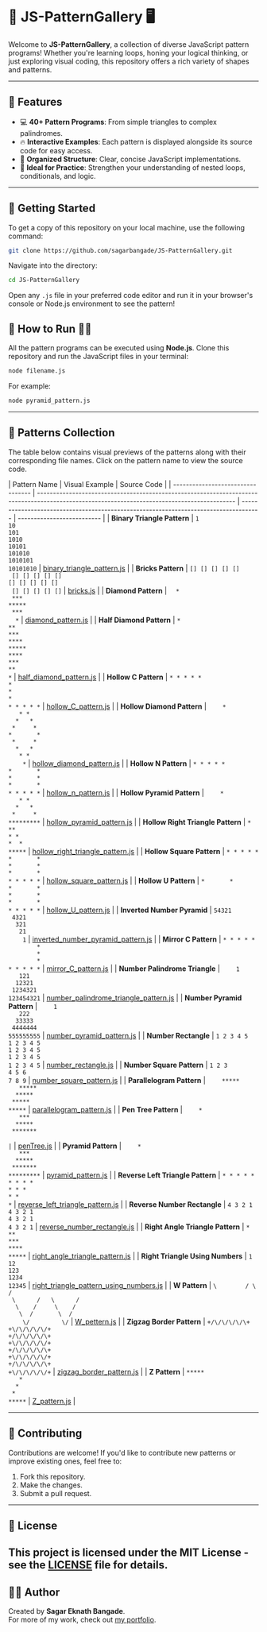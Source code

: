 # 🎨 **JS-PatternGallery** 🖥️

Welcome to **JS-PatternGallery**, a collection of diverse JavaScript pattern programs! Whether you're learning loops, honing your logical thinking, or just exploring visual coding, this repository offers a rich variety of shapes and patterns.

---

## 🌟 **Features**

- 💻 **40+ Pattern Programs**: From simple triangles to complex palindromes.
- 🔥 **Interactive Examples**: Each pattern is displayed alongside its source code for easy access.
- 📂 **Organized Structure**: Clear, concise JavaScript implementations.
- 🧠 **Ideal for Practice**: Strengthen your understanding of nested loops, conditionals, and logic.

---

## 🚀 Getting Started

To get a copy of this repository on your local machine, use the following command:

```bash
git clone https://github.com/sagarbangade/JS-PatternGallery.git
```

Navigate into the directory:

```bash
cd JS-PatternGallery
```

Open any `.js` file in your preferred code editor and run it in your browser's console or Node.js environment to see the pattern!

## 📜 **How to Run** 🏃‍♂️

All the pattern programs can be executed using **Node.js**. Clone this repository and run the JavaScript files in your terminal:

```bash
node filename.js
```

For example:

```bash
node pyramid_pattern.js
```

---

## 🧩 **Patterns Collection**

The table below contains visual previews of the patterns along with their corresponding file names. Click on the pattern name to view the source code.

| Pattern Name                      | Visual Example                                                                                                                               | Source Code                                                                          |
| --------------------------------- | -------------------------------------------------------------------------------------------------------------------------------------------- | ------------------------------------------------------------------------------------ | -------------------------- |
| **Binary Triangle Pattern**       | `1`<br>`10`<br>`101`<br>`1010`<br>`10101`<br>`101010`<br>`1010101`<br>`10101010`                                                             | [binary_triangle_pattern.js](./binary_triangle_pattern.js)                           |
| **Bricks Pattern**                | `[] [] [] [] []`<br>` [] [] [] [] []`<br>`[] [] [] [] []`<br>` [] [] [] [] []`                                                               | [bricks.js](./bricks.js)                                                             |
| **Diamond Pattern**               | `  *`<br>` ***`<br>`*****`<br>` ***`<br>`  *`                                                                                                | [diamond_pattern.js](./diamond_pattern.js)                                           |
| **Half Diamond Pattern**          | `*`<br>`**`<br>`***`<br>`****`<br>`*****`<br>`****`<br>`***`<br>`**`<br>`*`                                                                  | [half_diamond_pattern.js](./half_diamond_pattern.js)                                 |
| **Hollow C Pattern**              | `* * * * *`<br>`*`<br>`*`<br>`*`<br>`* * * * *`                                                                                              | [hollow_C_pattern.js](./hollow_C_pattern.js)                                         |
| **Hollow Diamond Pattern**        | `    *`<br>`   * *`<br>`  *   *`<br>` *     *`<br>`*       *`<br>` *     *`<br>`  *   *`<br>`   * *`<br>`    *`                              | [hollow_diamond_pattern.js](./hollow_diamond_pattern.js)                             |
| **Hollow N Pattern**              | `* * * * *`<br>`*       *`<br>`*       *`<br>`*       *`<br>`* * * * *`                                                                      | [hollow_n_pattern.js](./hollow_n_pattern.js)                                         |
| **Hollow Pyramid Pattern**        | `    *`<br>`   * *`<br>`  *   *`<br>` *     *`<br>`*********`                                                                                | [hollow_pyramid_pattern.js](./hollow_pyramid_pattern.js)                             |
| **Hollow Right Triangle Pattern** | `*`<br>`**`<br>`* *`<br>`*  *`<br>`*****`                                                                                                    | [hollow_right_triangle_pattern.js](./hollow_right_triangle_pattern.js)               |
| **Hollow Square Pattern**         | `* * * * *`<br>`*       *`<br>`*       *`<br>`*       *`<br>`* * * * *`                                                                      | [hollow_square_pattern.js](./hollow_square_pattern.js)                               |
| **Hollow U Pattern**              | `*       *`<br>`*       *`<br>`*       *`<br>`*       *`<br>`* * * * *`                                                                      | [hollow_U_pattern.js](./hollow_U_pattern.js)                                         |
| **Inverted Number Pyramid**       | `54321`<br>` 4321`<br>`  321`<br>`   21`<br>`    1`                                                                                          | [inverted_number_pyramid_pattern.js](./inverted_number_pyramid_pattern.js)           |
| **Mirror C Pattern**              | `* * * * *`<br>`        *`<br>`        *`<br>`        *`<br>`* * * * *`                                                                      | [mirror_C_pattern.js](./mirror_C_pattern.js)                                         |
| **Number Palindrome Triangle**    | `    1`<br>`   121`<br>`  12321`<br>` 1234321`<br>`123454321`                                                                                | [number_palindrome_triangle_pattern.js](./number_palindrome_triangle_pattern.js)     |
| **Number Pyramid Pattern**        | `    1`<br>`   222`<br>`  33333`<br>` 4444444`<br>`555555555`                                                                                | [number_pyramid_pattern.js](./number_pyramid_pattern.js)                             |
| **Number Rectangle**              | `1 2 3 4 5`<br>`1 2 3 4 5`<br>`1 2 3 4 5`<br>`1 2 3 4 5`<br>`1 2 3 4 5`                                                                      | [number_rectangle.js](./number_rectangle.js)                                         |
| **Number Square Pattern**         | `1 2 3`<br>`4 5 6`<br>`7 8 9`                                                                                                                | [number_square_pattern.js](./number_square_pattern.js)                               |
| **Parallelogram Pattern**         | `    *****`<br>`   *****`<br>`  *****`<br>` *****`<br>`*****`                                                                                | [parallelogram_pattern.js](./parallelogram_pattern.js)                               |
| **Pen Tree Pattern**              | `    *`<br>`   ***`<br>`  *****`<br>` *******`<br>`                                                                                          | `                                                                                    | [penTree.js](./penTree.js) |
| **Pyramid Pattern**               | `    *`<br>`   ***`<br>`  *****`<br>` *******`<br>`*********`                                                                                | [pyramid_pattern.js](./pyramid_pattern.js)                                           |
| **Reverse Left Triangle Pattern** | `* * * * *`<br>`* * * *`<br>`* * *`<br>`* *`<br>`*`                                                                                          | [reverse_left_triangle_pattern.js](./reverse_left_triangle_pattern.js)               |
| **Reverse Number Rectangle**      | `4 3 2 1`<br>`4 3 2 1`<br>`4 3 2 1`<br>`4 3 2 1`                                                                                             | [reverse_number_rectangle.js](./reverse_number_rectangle.js)                         |
| **Right Angle Triangle Pattern**  | `*`<br>`**`<br>`***`<br>`****`<br>`*****`                                                                                                    | [right_angle_triangle_pattern.js](./right_angle_triangle_pattern.js)                 |
| **Right Triangle Using Numbers**  | `1`<br>`12`<br>`123`<br>`1234`<br>`12345`                                                                                                    | [right_triangle_pattern_using_numbers.js](./right_triangle_pattern_using_numbers.js) |
| **W Pattern**                     | `\        / \        /`<br>` \      /   \      /`<br>`  \    /     \    /`<br>`   \  /       \  /`<br>`    \/         \/`                    | [W_pettern.js](./W_pettern.js)                                                       |
| **Zigzag Border Pattern**         | `+/\/\/\/\/\+`<br>`+\/\/\/\/\/+`<br>`+/\/\/\/\/\+`<br>`+\/\/\/\/\/+`<br>`+/\/\/\/\/\+`<br>`+\/\/\/\/\/+`<br>`+/\/\/\/\/\+`<br>`+\/\/\/\/\/+` | [zigzag_border_pattern.js](./zigzag_border_pattern.js)                               |
| **Z Pattern**                     | `*****`<br>`   *`<br>`  *`<br>` *`<br>`*****`                                                                                                | [Z_pattern.js](./Z_pattern.js)                                                       |

---

## 🤝 **Contributing**

Contributions are welcome! If you'd like to contribute new patterns or improve existing ones, feel free to:

1. Fork this repository.
2. Make the changes.
3. Submit a pull request.

---

## 📃 **License**

## This project is licensed under the MIT License - see the [LICENSE](LICENSE) file for details.

## 👨‍💻 **Author**

Created by **Sagar Eknath Bangade**.  
For more of my work, check out [my portfolio](https://sagar.skillsfoster.com).
